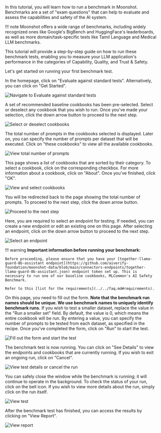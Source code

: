 
In this tutorial, you will learn how to run a benchmark in Moonshot. Benchmarks are a set of "exam questions" that can help to evaluate and assess the capabilities and safety of the AI system.

!!! note
    Moonshot offers a wide range of benchmarks, including widely recognized ones like Google's BigBench and HuggingFace's leaderboards, as well as more domain/task-specific tests like Tamil Language and Medical LLM benchmarks.

This tutorial will provide a step-by-step guide on how to run these benchmark tests, enabling you to measure your LLM application's performance in the categories of Capability, Quality, and Trust & Safety. 

Let's get started on running your first benchmark test.

In the homepage, click on "Evaluate against standard tests". Alternatively, you can click on "Get Started".

![Navigate to Evaluate against standard tests](./res/run_bm_1.png)

A set of recommended baseline cookbooks has been pre-selected. Select or deselect any cookbook that you wish to run. Once you've made your selection, click the down arrow button to proceed to the next step.

![Select or deselect cookbooks](./res/run_bm_2.png)

The total number of prompts in the cookbooks selected is displayed. Later on, you can specify the number of prompts per dataset that will be executed. Click on "these cookbooks" to view all the available cookbooks.



![View total number of prompts](./res/run_bm_3.png)

This page shows a list of cookbooks that are sorted by their category. To select a cookbook, click on the corresponding checkbox. For more information about a cookbook, click on "About". Once you've finished, click "OK".

![View and select cookbooks](./res/run_bm_4.png)

You will be redirected back to the page showing the total number of prompts. To proceed to the next step, click the down arrow button.

![Proceed to the next step](./res/run_bm_5.png)

Here, you are required to select an endpoint for testing. If needed, you can create a new endpoint or edit an existing one on this page. After selecting an endpoint, click on the down arrow button to proceed to the next step.

![Select an endpoint](./res/run_bm_6.png)

!!! warning
    <b>Important information before running your benchmark:</b>

    Before proceeding, please ensure that you have your [together-llama-guard-8b-assistant endpoint](https://github.com/aiverify-foundation/moonshot-data/blob/main/connectors-endpoints/together-llama-guard-8b-assistant.json) endpoint token set up. This is necessary to run one of our baseline cookbooks, MLCommon's AI Safety Benchmark.

    Refer to this [list for the requirements](../../faq.md#requirements).

On this page, you need to fill out the form. **Note that the benchmark run names should be unique. We use benchmark names to uniquely identify benchmark runs.** If you wish to test a smaller dataset, replace the value in the "Run a smaller set" field. By default, the value is 0, which means the entire cookbook will be run. By entering a value, you can specify the number of prompts to be tested from each dataset, as specified in the recipe. Once you've completed the form, click on "Run" to start the test.

![Fill out the form and start the test](./res/run_bm_7.png)

The benchmark test is now running. You can click on "See Details" to view the endpoints and cookbooks that are currently running. If you wish to exit an ongoing run, click on "Cancel".

![View test details or cancel the run](./res/run_bm_8.png)

You can safely close the window while the benchmark is running; it will continue to operate in the background. To check the status of your run, click on the bell icon. If you wish to view more details about the run, simply click on the run itself.

![View test](./res/run_bm_9.png)

After the benchmark test has finished, you can access the results by clicking on "View Report".

![View report](./res/run_bm_10.png)
